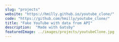```yaml
---
slug: "projects"
website: "https://hmilly.github.io/youtube_clone/"
code: "https://github.com/hmilly/youtube_clone/"
title: "Fake YouTube with data from API"
description:  "Made with Gatsby"
featuredImage: ../images/projects/youtubeClone.jpg
---
```

